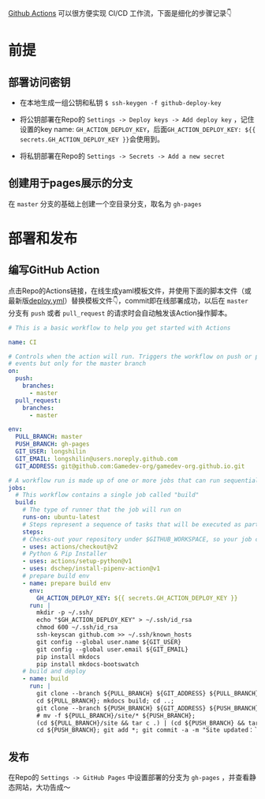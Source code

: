 [Github Actions](https://docs.github.com/cn/actions) 可以很方便实现 CI/CD 工作流，下面是细化的步骤记录👇

# 前提
## 部署访问密钥
- 在本地生成一组公钥和私钥 `$ ssh-keygen -f github-deploy-key`

- 将公钥部署在Repo的 `Settings -> Deploy keys -> Add deploy key` ，记住设置的key name: `GH_ACTION_DEPLOY_KEY`，后面`GH_ACTION_DEPLOY_KEY: ${{ secrets.GH_ACTION_DEPLOY_KEY }}`会使用到。
- 将私钥部署在Repo的 `Settings -> Secrets -> Add a new secret`
## 创建用于pages展示的分支
在 `master` 分支的基础上创建一个空目录分支，取名为 `gh-pages`

# 部署和发布
## 编写GitHub Action
点击Repo的Actions链接，在线生成yaml模板文件，并使用下面的脚本文件（或最新版[deploy.yml](https://github.com/Gamedev-org/gamedev-org.github.io/blob/master/.github/workflows/deploy.yml)）替换模板文件👇，commit即在线部署成功，以后在 `master` 分支有 `push` 或者 `pull_request` 的请求时会自动触发该Action操作脚本。

```yaml
# This is a basic workflow to help you get started with Actions

name: CI

# Controls when the action will run. Triggers the workflow on push or pull request
# events but only for the master branch
on:
  push:
    branches:
      - master
  pull_request:
    branches:
      - master

env:
  PULL_BRANCH: master
  PUSH_BRANCH: gh-pages
  GIT_USER: longshilin
  GIT_EMAIL: longshilin@users.noreply.github.com
  GIT_ADDRESS: git@github.com:Gamedev-org/gamedev-org.github.io.git

# A workflow run is made up of one or more jobs that can run sequentially or in parallel
jobs:
  # This workflow contains a single job called "build"
  build:
    # The type of runner that the job will run on
    runs-on: ubuntu-latest
    # Steps represent a sequence of tasks that will be executed as part of the job
    steps:
    # Checks-out your repository under $GITHUB_WORKSPACE, so your job can access it
    - uses: actions/checkout@v2
    # Python & Pip Installer
    - uses: actions/setup-python@v1
    - uses: dschep/install-pipenv-action@v1
    # prepare build env
    - name: prepare build env
      env:
        GH_ACTION_DEPLOY_KEY: ${{ secrets.GH_ACTION_DEPLOY_KEY }}
      run: |
        mkdir -p ~/.ssh/
        echo "$GH_ACTION_DEPLOY_KEY" > ~/.ssh/id_rsa
        chmod 600 ~/.ssh/id_rsa
        ssh-keyscan github.com >> ~/.ssh/known_hosts
        git config --global user.name ${GIT_USER}
        git config --global user.email ${GIT_EMAIL}
        pip install mkdocs
        pip install mkdocs-bootswatch
    # build and deploy
    - name: build 
      run: |
        git clone --branch ${PULL_BRANCH} ${GIT_ADDRESS} ${PULL_BRANCH};
        cd ${PULL_BRANCH}; mkdocs build; cd ..;
        git clone --branch ${PUSH_BRANCH} ${GIT_ADDRESS} ${PUSH_BRANCH}; 
        # mv -f ${PULL_BRANCH}/site/* ${PUSH_BRANCH};
        (cd ${PULL_BRANCH}/site && tar c .) | (cd ${PUSH_BRANCH} && tar xf -)
        cd ${PUSH_BRANCH}; git add *; git commit -a -m "Site updated：`date`"; git push -f;
```

## 发布
在Repo的 `Settings -> GitHub Pages` 中设置部署的分支为 `gh-pages` ，并查看静态网站，大功告成～